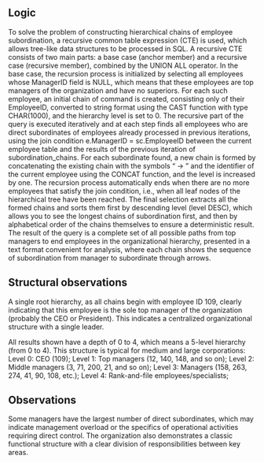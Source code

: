 ## Logic

To solve the problem of constructing hierarchical chains of employee subordination, a recursive common table expression (CTE) is used, which allows tree-like data structures to be processed in SQL. A recursive CTE consists of two main parts: a base case (anchor member) and a recursive case (recursive member), combined by the UNION ALL operator. In the base case, the recursion process is initialized by selecting all employees whose ManagerID field is NULL, which means that these employees are top managers of the organization and have no superiors. For each such employee, an initial chain of command is created, consisting only of their EmployeeID, converted to string format using the CAST function with type CHAR(1000), and the hierarchy level is set to 0. The recursive part of the query is executed iteratively and at each step finds all employees who are direct subordinates of employees already processed in previous iterations, using the join condition e.ManagerID = sc.EmployeeID between the current employee table and the results of the previous iteration of subordination_chains. For each subordinate found, a new chain is formed by concatenating the existing chain with the symbols “ -> ” and the identifier of the current employee using the CONCAT function, and the level is increased by one. The recursion process automatically ends when there are no more employees that satisfy the join condition, i.e., when all leaf nodes of the hierarchical tree have been reached. The final selection extracts all the formed chains and sorts them first by descending level (level DESC), which allows you to see the longest chains of subordination first, and then by alphabetical order of the chains themselves to ensure a deterministic result. The result of the query is a complete set of all possible paths from top managers to end employees in the organizational hierarchy, presented in a text format convenient for analysis, where each chain shows the sequence of subordination from manager to subordinate through arrows.

## Structural observations

A single root hierarchy, as all chains begin with employee ID 109, clearly indicating that this employee is the sole top manager of the organization (probably the CEO or President). This indicates a centralized organizational structure with a single leader.

All results shown have a depth of 0 to 4, which means a 5-level hierarchy (from 0 to 4). This structure is typical for medium and large corporations:
Level 0: CEO (109);
Level 1: Top managers (12, 140, 148, and so on);
Level 2: Middle managers (3, 71, 200, 21, and so on);
Level 3: Managers (158, 263, 274, 41, 90, 108, etc.);
Level 4: Rank-and-file employees/specialists;

## Observations
Some managers have the largest number of direct subordinates, which may indicate management overload or the specifics of operational activities requiring direct control.
The organization also demonstrates a classic functional structure with a clear division of responsibilities between key areas.